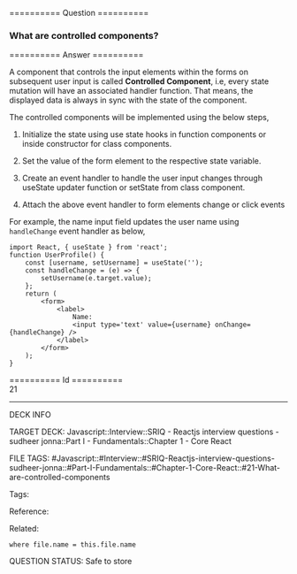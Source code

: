 ========== Question ==========  

### What are controlled components?  

========== Answer ==========  

A component that controls the input elements within the forms on subsequent user input is called **Controlled Component**, i.e, every state mutation will have an associated handler function. That means, the displayed data is always in sync with the state of the component.

The controlled components will be implemented using the below steps,

1. Initialize the state using use state hooks in function components or inside constructor for class components.

2. Set the value of the form element to the respective state variable.

3. Create an event handler to handle the user input changes through useState updater function or setState from class component.

4. Attach the above event handler to form elements change or click events

For example, the name input field updates the user name using `handleChange` event handler as below,

<!-- codeblock-start -->
<pre><code class="hljs language-javascript"><span class="hljs-keyword">import</span> <span class="hljs-title class_">React</span>, { useState } <span class="hljs-keyword">from</span> <span class="hljs-string">'react'</span>;
<span class="hljs-keyword">function</span> <span class="hljs-title function_">UserProfile</span>(<span class="hljs-params"></span>) {
    <span class="hljs-keyword">const</span> [username, setUsername] = <span class="hljs-title function_">useState</span>(<span class="hljs-string">''</span>);
    <span class="hljs-keyword">const</span> <span class="hljs-title function_">handleChange</span> = (<span class="hljs-params">e</span>) => {
        <span class="hljs-title function_">setUsername</span>(e.<span class="hljs-property">target</span>.<span class="hljs-property">value</span>);
    };
    <span class="hljs-keyword">return</span> (
        <span class="xml"><span class="hljs-tag">&#x3C;<span class="hljs-name">form</span>></span>
            <span class="hljs-tag">&#x3C;<span class="hljs-name">label</span>></span>
                Name:
                <span class="hljs-tag">&#x3C;<span class="hljs-name">input</span> <span class="hljs-attr">type</span>=<span class="hljs-string">'text'</span> <span class="hljs-attr">value</span>=<span class="hljs-string">{username}</span> <span class="hljs-attr">onChange</span>=<span class="hljs-string">{handleChange}</span> /></span>
            <span class="hljs-tag">&#x3C;/<span class="hljs-name">label</span>></span>
        <span class="hljs-tag">&#x3C;/<span class="hljs-name">form</span>></span></span>
    );
}
</code></pre>
<!-- codeblock-end -->

========== Id ==========  
21

---

DECK INFO

TARGET DECK: Javascript::Interview::SRIQ - Reactjs interview questions - sudheer jonna::Part I - Fundamentals::Chapter 1 - Core React

FILE TAGS: #Javascript::#Interview::#SRIQ-Reactjs-interview-questions-sudheer-jonna::#Part-I-Fundamentals::#Chapter-1-Core-React::#21-What-are-controlled-components

Tags:

Reference:

Related:

```dataview
where file.name = this.file.name
```
QUESTION STATUS: Safe to store
